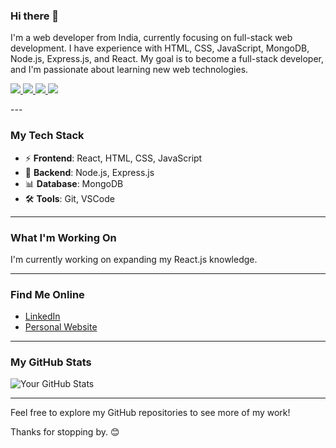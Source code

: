 ### Hi there 👋

I'm a web developer from India, currently focusing on full-stack web development. I have experience with HTML, CSS, JavaScript, MongoDB, Node.js, Express.js, and React. My goal is to become a full-stack developer, and I'm passionate about learning new web technologies.
<p>
  <a href="https://twitter.com/Anshumaniac12">
    <img src="https://img.shields.io/badge/-@Anshumaniac12-1ca0f1?style=flat-square&labelColor=1ca0f1&logo=twitter&logoColor=white&link=https://twitter.com/Anshumaniac12">
   <a/>
  <a href="https://stackoverflow.com/users/7007100/anshuman-verma">
    <img src="https://img.shields.io/badge/-anshumanv-f48024?style=flat-square&labelColor=f48024&logo=stackoverflow&logoColor=white&link=https://stackoverflow.com/users/7007100/anshuman-verma">
   <a/>
  <a href="https://www.linkedin.com/in/anshumanv12/">
    <img src="https://img.shields.io/badge/-anshumanv12-blue?style=flat-square&logo=Linkedin&logoColor=white&link=https://www.linkedin.com/in/anshumanv12/">
  <a/>
   <a href="mailto:me@anshumanv.dev">
    <img src="https://img.shields.io/badge/-me@anshumanv.dev-c14438?style=flat-square&logo=Gmail&logoColor=white&link=mailto:me@anshumanv.dev">
   <a/>
</p>
---

### My Tech Stack

- ⚡ **Frontend**: React, HTML, CSS, JavaScript
- 🧠 **Backend**: Node.js, Express.js
- 📊 **Database**: MongoDB
- 🛠️ **Tools**: Git, VSCode

---

### What I'm Working On

I'm currently working on expanding my React.js knowledge.

---

### Find Me Online

- [LinkedIn](https://www.linkedin.com/in/kartik-ajmera)
- [Personal Website](https://insta-folio-omega.vercel.app/)
<!-- - [Twitter](https://twitter.com/your-handle) -->
---

### My GitHub Stats

![Your GitHub Stats](https://github-readme-stats.vercel.app/api?username=zZedx&show_icons=true)

---

Feel free to explore my GitHub repositories to see more of my work!

Thanks for stopping by. 😊
<!--
**zZedx/zZedx** is a ✨ _special_ ✨ repository because its `README.md` (this file) appears on your GitHub profile.

Here are some ideas to get you started:

- 🔭 I’m currently working on ...
- 🌱 I’m currently learning ...
- 👯 I’m looking to collaborate on ...
- 🤔 I’m looking for help with ...
- 💬 Ask me about ...
- 📫 How to reach me: ...
- 😄 Pronouns: ...
- ⚡ Fun fact: ...
-->
